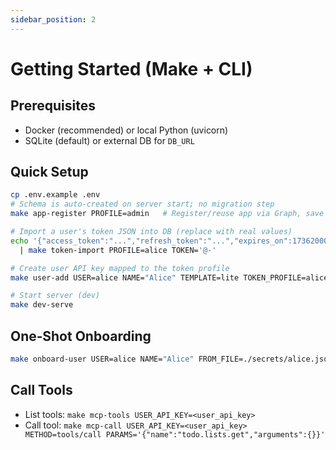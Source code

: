 ```yaml
---
sidebar_position: 2
---
```


# Getting Started (Make + CLI)

## Prerequisites
- Docker (recommended) or local Python (uvicorn)
- SQLite (default) or external DB for `DB_URL`

## Quick Setup
```bash
cp .env.example .env
# Schema is auto-created on server start; no migration step
make app-register PROFILE=admin   # Register/reuse app via Graph, save meta to DB

# Import a user's token JSON into DB (replace with real values)
echo '{"access_token":"...","refresh_token":"...","expires_on":1736200000}' \
  | make token-import PROFILE=alice TOKEN='@-'

# Create user API key mapped to the token profile
make user-add USER=alice NAME="Alice" TEMPLATE=lite TOKEN_PROFILE=alice

# Start server (dev)
make dev-serve
```

## One‑Shot Onboarding
```bash
make onboard-user USER=alice NAME="Alice" FROM_FILE=./secrets/alice.json
```

## Call Tools
- List tools: `make mcp-tools USER_API_KEY=<user_api_key>`
- Call tool: `make mcp-call USER_API_KEY=<user_api_key> METHOD=tools/call PARAMS='{"name":"todo.lists.get","arguments":{}}'`
